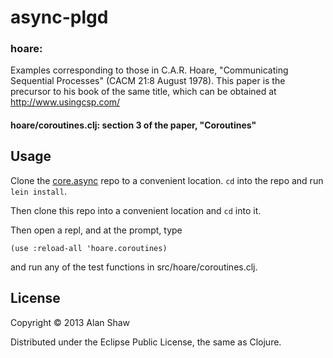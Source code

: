 # async-plgd

### hoare:

Examples corresponding to those in C.A.R. Hoare,
"Communicating Sequential Processes" (CACM 21:8 August 1978).
This paper is the precursor to his book of the same title,
which can be obtained at http://www.usingcsp.com/

#### hoare/coroutines.clj: section 3 of the paper, "Coroutines"

## Usage

Clone the [core.async](http://github.com/clojure/core.async) repo to a
convenient location. `cd` into the repo and run `lein install`.

Then clone this repo into a convenient location and `cd` into it.

Then open a repl, and at the prompt, type

```
(use :reload-all 'hoare.coroutines)
```

and run any of the test functions in src/hoare/coroutines.clj.

## License

Copyright © 2013 Alan Shaw

Distributed under the Eclipse Public License, the same as Clojure.
